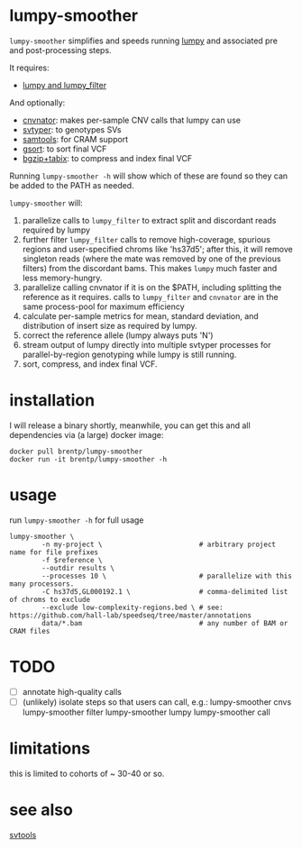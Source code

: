 # lumpy-smoother

`lumpy-smoother` simplifies and speeds running [lumpy](https://github.com/arq5x/lumpy-sv) and associated pre and post-processing steps.

It requires:

 + [lumpy and lumpy\_filter](https://github.com/arq5x/lumpy-sv)

 And optionally:

 + [cnvnator](https://github.com/abyzovlab/CNVnator): makes per-sample CNV calls that lumpy can use
 + [svtyper](https://github.com/hall-lab/svtyper): to genotypes SVs
 + [samtools](https://github.com/samtools/samtools): for CRAM support
 + [gsort](https://github.com/brentp/gsort): to sort final VCF
 + [bgzip+tabix](https://github.com/samtools/htslib): to compress and index final VCF

 Running `lumpy-smoother -h` will show which of these are found so they can be added to the PATH as needed.

`lumpy-smoother` will:

1. parallelize calls to `lumpy_filter` to extract split and discordant reads required by lumpy
2. further filter `lumpy_filter` calls to remove high-coverage, spurious regions and user-specified chroms like 'hs37d5';
   after this, it will remove singleton reads (where the mate was removed by one of the previous filters) from the discordant
   bams. This makes `lumpy` much faster and less memory-hungry.
3. parallelize calling cnvnator if it is on the $PATH, including splitting the reference as it requires.
   calls to `lumpy_filter` and `cnvnator` are in the same process-pool for maximum efficiency
4. calculate per-sample metrics for mean, standard deviation, and distribution of insert size as required by lumpy.
5. correct the reference allele (lumpy always puts 'N')
6. stream output of lumpy directly into multiple svtyper processes for parallel-by-region genotyping while lumpy is still running.
7. sort, compress, and index final VCF.

# installation

I will release a binary shortly, meanwhile, you can get this and all dependencies via (a large) docker image:

```
docker pull brentp/lumpy-smoother
docker run -it brentp/lumpy-smoother -h
```

# usage

run `lumpy-smoother -h` for full usage

```
lumpy-smoother \
        -n my-project \                        # arbitrary project name for file prefixes
        -f $reference \
        --outdir results \
        --processes 10 \                       # parallelize with this many processors.
        -C hs37d5,GL000192.1 \                 # comma-delimited list of chroms to exclude
        --exclude low-complexity-regions.bed \ # see: https://github.com/hall-lab/speedseq/tree/master/annotations 
        data/*.bam                             # any number of BAM or CRAM files
```

# TODO

+ [ ] annotate high-quality calls
+ [ ] (unlikely) isolate steps so that users can call, e.g.: 
    lumpy-smoother cnvs
    lumpy-smoother filter
    lumpy-smoother lumpy
    lumpy-smoother call

# limitations

this is limited to cohorts of ~ 30-40 or so.

# see also

[svtools](https://github.com/hall-lab/svtools)

